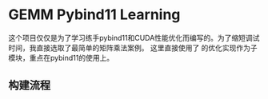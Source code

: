 # GEMM Pybind11 Learning

这个项目仅仅是为了学习练手pybind11和CUDA性能优化而编写的。为了缩短调试时间，我直接选取了最简单的矩阵乘法案例。
这里直接使用了 的优化实现作为子模块，重点在pybind11的使用上。

## 构建流程

